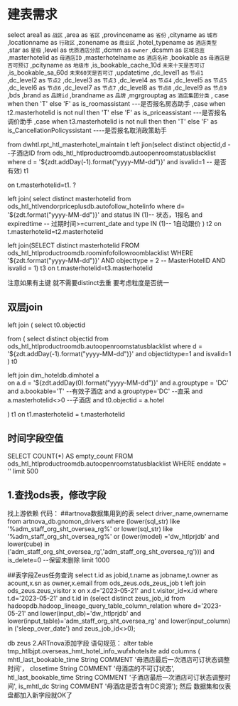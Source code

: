 # 建表需求
select
    area1 as `战区`
    ,area as `省区`
    ,provincename as `省份`
    ,cityname as `城市`
    ,locationname as `行政区`
    ,zonename as `商业区`
    ,hotel_typename as `酒店类型`
    ,star as `星级`
    ,level as `优质酒店分层`
    ,dcmm as `owner`
    ,dcsmm as `区域总监`
    ,masterhotelid as `母酒店ID`
    ,masterhotelname as `酒店名称`
    ,bookable as `母酒店是否可预订`
    ,pcityname as `地级市`
    ,is_bookable_cache_10d `未来十天是否可订`
    ,is_bookable_sa_60d `未来60天是否可订`
    ,updatetime 
    ,dc_level1 as `节点1`
    ,dc_level2 as `节点2`
    ,dc_level3 as `节点3`
    ,dc_level4 as `节点4`
    ,dc_level5 as `节点5`
    ,dc_level6 as `节点6`
    ,dc_level7 as `节点7`
    ,dc_level8 as `节点8`
    ,dc_level9 as `节点9`
    ,bds
    ,brand as `品牌id`
    ,brandname as `品牌`
    ,mgrgrouptag as `酒店集团分类`
    , case when     then 'T' else 'F'       as is_roomassistant ---是否报名房态助手
    ,case when  t2.masterhotelid is not null  then 'T' else 'F'       as is_priceassistant  ---是否报名调价助手
    ,case when  t3.masterhotelid is not null  then  then 'T' else 'F'       as is_CancellationPolicyssistant ----是否报名取消政策助手


from dwhtl.rpt_htl_masterhotel_maintain  t
left jion(select distinct objectid,d --子酒店ID
from ods_htl_htlproductroomdb.autoopenroomstatusblacklist
where d = '${zdt.addDay(-1).format("yyyy-MM-dd")}'
and isvalid=1 -- 是否有效)  t1

on t.masterhotelid=t1. ?

left join(  select distinct masterhotelid
from ods_htl_htlvendorpriceplusdb.autofollow_hotelinfo 
where d= '${zdt.format("yyyy-MM-dd")}'
and status IN (1)-- 状态，1报名
and expiredtime -- 过期时间>=current_date
and type IN (1)-- 1自动跟价
)  t2
on t.masterhotelid=t2.masterhotelid

left join(SELECT distinct masterhotelid
    FROM ods_htl_htlproductroomdb.roominfofollowroomblacklist
    WHERE '${zdt.format("yyyy-MM-dd")}'
        AND objecttype = 2 -- MasterHotelID
        AND isvalid = 1) t3
on t.masterhotelid=t3.masterhotelid

注意如果有主键 就不需要distinct去重
要考虑粒度是否统一

## 双层join
left join 
(
    select 
       t0.objectid
      
   from 
   (
        select distinct 
          objectid
        from ods_htl_htlproductroomdb.autoopenroomstatusblacklist
        where d = '${zdt.addDay(-1).format("yyyy-MM-dd")}'
         and 	objectidtype=1
         and    isvalid=1
   ) t0

   left join dim_hoteldb.dimhotel a  
   on a.d = '${zdt.addDay(0).format("yyyy-MM-dd")}'
   and a.grouptype = 'DC'
   and a.bookable='T'  --有效子酒店
   and a.grouptype='DC'  --直采
   and a.masterhotelid<>0  --子酒店
   and t0.objectid = a.hotel 
   
) t1
on t1.masterhotelid = t.masterhotelid 

## 时间字段空值
SELECT COUNT(*) AS empty_count
FROM ods_htl_htlproductroomdb.autoopenroomstatusblacklist
WHERE enddate = ''
limit 500

## 1.查找ods表，修改字段
找上游依赖
代码：
##artnova数据集用到的表
select driver_name,ownername
from artnova_db.gnomon_drivers 
where (lower(sql_str) like '%adm_staff_org_sht_oversea_rg%' or lower(sql_str) like '%adm_staff_org_sht_oversea_rg%'
       or (lower(model) ='dw_htlprjdb' and lower(cube) in ('adm_staff_org_sht_oversea_rg','adm_staff_org_sht_oversea_rg'))) 
  and is_delete=0  --保留未删除
  limit 1000

##表字段Zeus任务查询 select t.id as jobid,t.name as jobname,t.owner as acount,x.sn as owner,x.email from ods_zeus.ods_zeus_job t left join ods_zeus.zeus_visitor x on x.d='2023-05-21' and t.visitor_id=x.id where t.d='2023-05-21' and t.id in (select distinct zeus_job_id from hadoopdb.hadoop_lineage_query_table_column_relation where d='2023-05-21' and lower(input_db)='dw_htlprjdb' and lower(input_table)='adm_staff_org_sht_oversea_rg' and lower(input_column) in ('sleep_over_date') and zeus_job_id<>0);

db zeus
2.ARTnova添加字段
语句规范：
alter table tmp_htlbjpt.overseas_hmt_hotel_info_wufxhotelsite  add columns (
mhtl_last_bookable_time String COMMENT '母酒店最后一次酒店可订状态调整时间'，
closetime String  COMMENT '母酒店的不可订状态',
htl_last_bookable_time String  COMMENT '子酒店最后一次酒店可订状态调整时间',
is_mhtl_dc String  COMMENT '母酒店是否含有DC资源');
然后 数据集和仪表盘都加入新字段就OK了
 